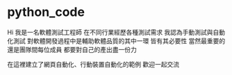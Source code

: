 # python_code
Hi 我是一名軟體測試工程師
在不同行業經歷各種測試需求
我認為手動測試與自動化測試
對軟體開發過程中是輔助軟體品質的其中一環
皆有其必要性
當然最重要的
還是團隊間每位成員
都要對自己的產出盡一份力

在這裡建立了網頁自動化、行動裝置自動化的範例
歡迎一起交流 



